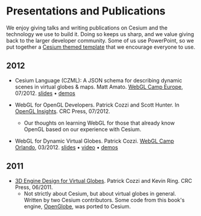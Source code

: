 # Presentations and Publications

We enjoy giving talks and writing publications on Cesium and the technology we use to build it.  Doing so keeps us sharp, and we value giving back to the larger developer community.  Some of us use PowerPoint, so we put together a [Cesium themed template](https://github.com/AnalyticalGraphicsInc/cesium/wiki/presentations/CesiumPowerPointTemplate.ppt) that we encourage everyone to use.

## 2012

* Cesium Language (CZML): A JSON schema for describing dynamic scenes in virtual globes & maps.  Matt Amato.  [WebGL Camp Europe](http://www.shader.org/webglcamp/), 07/2012. [slides](https://github.com/AnalyticalGraphicsInc/cesium/wiki/presentations/CZML_WebGL_Camp_07-03-2012.pdf) &bull; [demos](http://cesium.agi.com/)

* WebGL for OpenGL Developers.  Patrick Cozzi and Scott Hunter.  In [OpenGL Insights](http://www.openglinsights.com/).  CRC Press, 07/2012.

   * Our thoughts on learning WebGL for those that already know OpenGL based on our experience with Cesium.

* WebGL for Dynamic Virtual Globes.  Patrick Cozzi.  [WebGL Camp Orlando](http://www.webglcamp.com/wiki/index.php?title=AgendaOrlando1), 03/2012. [slides](http://www.seas.upenn.edu/~pcozzi/downloads/WebGLForDynamicVirtualGlobes.pdf) &bull; [video](http://www.youtube.com/watch?v=Bxk-bkiLbEo) &bull; [demos](http://cesium.agi.com/)

## 2011

* [3D Engine Design for Virtual Globes](http://www.virtualglobebook.com/).  Patrick Cozzi and Kevin Ring.  CRC Press, 06/2011.
  * Not strictly about Cesium, but about virtual globes in general.  Written by two Cesium contributors.  Some code from this book's engine, [OpenGlobe](https://github.com/virtualglobebook/OpenGlobe), was ported to Cesium.

<!--
<img src="presentationsFigures/openglinsights.jpg" />
<img src="presentationsFigures/cesiumLogo.png" />
<img src="presentationsFigures/virtualglobebook.jpg" />
-->